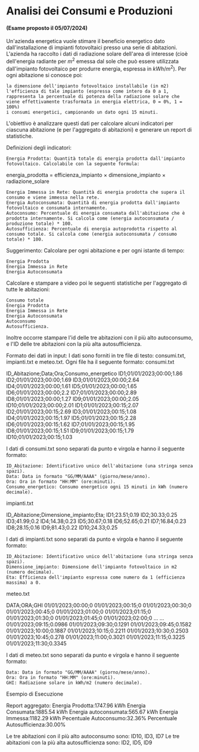 # Analisi dei Consumi e Produzioni

#### (Esame proposto il 05/07/2024)

Un'azienda energetica vuole stimare il beneficio energetico dato dall'installazione di impianti fotovoltaici presso una serie di abitazioni. L'azienda ha raccolto i dati di radiazione solare dell'area di interesse (cioè dell'energia radiante per $m^2$ emessa dal sole che può essere utilizzata dall'impianto fotovoltaico per produrre energia, espressa in $kWh/m^2$). Per ogni abitazione si conosce poi: 

    la dimensione dell'impianto fotovoltaico installabile (in m2)
    l'efficienza di tale impianto (espressa come intero da 0 a 1, rappresenta la percentuale di potenza della radiazione solare che viene effettivamente trasformata in energia elettrica, 0 = 0%, 1 = 100%)
    i consumi energetici, campionando un dato ogni 15 minuti.

L'obiettivo è analizzare questi dati per calcolare alcuni indicatori per ciascuna abitazione (e per l'aggregato di abitazioni) e generare un report di statistiche.

Definizioni degli indicatori:

    Energia Prodotta: Quantità totale di energia prodotta dall'impianto fotovoltaico. Calcolabile con la seguente formula: 

energia_prodotta = efficienza_impianto × dimensione_impianto × radiazione_solare

    Energia Immessa in Rete: Quantità di energia prodotta che supera il consumo e viene immessa nella rete.
    Energia Autoconsumata: Quantità di energia prodotta dall'impianto fotovoltaico e consumata internamente.
    Autoconsumo: Percentuale di energia consumata dall'abitazione che è prodotta internamente. Si calcola come (energia autoconsumata / produzione totale) * 100.
    Autosufficienza: Percentuale di energia autoprodotta rispetto al consumo totale. Si calcola come (energia autoconsumata / consumo totale) * 100.

Suggerimento: Calcolare per ogni abitazione e per ogni istante di tempo:

    Energia Prodotta 
    Energia Immessa in Rete 
    Energia Autoconsumata

Calcolare e stampare a video poi le seguenti statistiche per l'aggregato di tutte le abitazioni: 

    Consumo totale
    Energia Prodotta
    Energia Immessa in Rete
    Energia Autoconsumata
    Autoconsumo
    Autosufficienza.

Inoltre occorre stampare l'id delle tre abitazioni con il più alto autoconsumo, e l'ID delle tre abitazioni con la più alta autosufficienza.

Formato dei dati in input: I dati sono forniti in tre file di testo: consumi.txt, impianti.txt e meteo.txt. Ogni file ha il seguente formato:
consumi.txt

ID_Abitazione;Data;Ora;Consumo_energetico
ID1;01/01/2023;00:00;1.86
ID2;01/01/2023;00:00;1.69
ID3;01/01/2023;00:00;2.64
ID4;01/01/2023;00:00;1.61
ID5;01/01/2023;00:00;1.65
ID6;01/01/2023;00:00;2.2
ID7;01/01/2023;00:00;2.89
ID8;01/01/2023;00:00;1.27
ID9;01/01/2023;00:00;2.05
ID10;01/01/2023;00:00;2.01
ID1;01/01/2023;00:15;2.07
ID2;01/01/2023;00:15;2.69
ID3;01/01/2023;00:15;1.08
ID4;01/01/2023;00:15;1.97
ID5;01/01/2023;00:15;2.28
ID6;01/01/2023;00:15;1.62
ID7;01/01/2023;00:15;1.95
ID8;01/01/2023;00:15;1.51
ID9;01/01/2023;00:15;1.79
ID10;01/01/2023;00:15;1.03

I dati di consumi.txt sono separati da punto e virgola e hanno il seguente formato: 

    ID_Abitazione: Identificativo unico dell'abitazione (una stringa senza spazi). 
    Data: Data in formato "GG/MM/AAAA" (giorno/mese/anno). 
    Ora: Ora in formato "HH:MM" (ore:minuti). 
    Consumo_energetico: Consumo energetico ogni 15 minuti in kWh (numero decimale).

impianti.txt

ID_Abitazione;Dimensione_impianto;Eta;
ID1;23.51;0.19
ID2;30.33;0.25
ID3;41.99;0.2
ID4;14.38;0.23
ID5;30.67;0.18
ID6;52.65;0.21
ID7;16.84;0.23
ID8;28.15;0.16
ID9;81.43;0.22
ID10;24.33;0.25

I dati di impianti.txt sono separati da punto e virgola e hanno il seguente formato: 

    ID_Abitazione: Identificativo unico dell'abitazione (una stringa senza spazi). 
    Dimensione_impianto: Dimensione dell'impianto fotovoltaico in m2 (numero decimale). 
    Eta: Efficienza dell'impianto espressa come numero da 1 (efficienza massima) a 0.

meteo.txt

DATA;ORA;GHI
01/01/2023;00:00;0
01/01/2023;00:15;0
01/01/2023;00:30;0
01/01/2023;00:45;0
01/01/2023;01:00;0
01/01/2023;01:15;0
01/01/2023;01:30;0
01/01/2023;01:45;0
01/01/2023;02:00;0
...
...
01/01/2023;09:15;0.0986
01/01/2023;09:30;0.1291
01/01/2023;09:45;0.1582
01/01/2023;10:00;0.1887
01/01/2023;10:15;0.2211
01/01/2023;10:30;0.2503
01/01/2023;10:45;0.278
01/01/2023;11:00;0.3021
01/01/2023;11:15;0.3225
01/01/2023;11:30;0.3345

I dati di meteo.txt sono separati da punto e virgola e hanno il seguente formato: 

    Data: Data in formato "GG/MM/AAAA" (giorno/mese/anno). 
    Ora: Ora in formato "HH:MM" (ore:minuti). 
    GHI: Radiazione solare in kWh/m2 (numero decimale).

Esempio di Esecuzione

Report aggregato:
 Energia Prodotta:1747.96 kWh
 Energia Consumata:1885.54 kWh
 Energia autoconsumata:565.67 kWh
 Energia Immessa:1182.29 kWh
 Pecentuale Autoconsumo:32.36%
 Percentuale Autosufficienza:30.00% 

Le tre abitazioni con il più alto autoconsumo sono: ID10, ID3, ID7
Le tre abitazioni con la più alta autosufficienza sono: ID2, ID5, ID9
